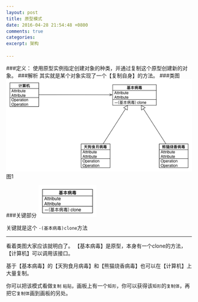 ```yaml
---
layout: post
title: 原型模式
date: 2016-04-28 21:54:48 +0800
comments: true
categories: 
excerpt: 架构

---
```


###定义：
	使用原型实例指定创建对象的种类，并通过复制这个原型创建新的对象。
###解析
	其实就是某个对象实现了一个【复制自身】的方法。
###类图
![image](../assets/images/prototype_pattern.png)
图1

###关键部分
![image](../assets/images/prototype_pattern_s.png)

关键就是这个 `-(基本病毒)clone`方法

----
看着类图大家应该就明白了。
【基本病毒】是原型，本身有一个clone的方法，【计算机】可以调用该接口。

基于【基本病毒】的【天狗食月病毒】和【熊猫烧香病毒】也可以在【计算机】上大量复制。

你可以把该模式看做`复制` `粘贴`，画板上有一个`矩形`，你可以获得该`矩形`的`复制体`，再把它`复制体`画到画板的另处。